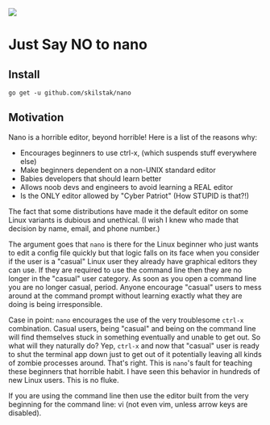 ![](naNO.gif)

Just Say NO to nano
===================

Install
-------

```
go get -u github.com/skilstak/nano
```

Motivation
----------

Nano is a horrible editor, beyond horrible! Here is a list of the reasons why:

-	Encourages beginners to use ctrl-x, (which suspends stuff everywhere else)
-	Make beginners dependent on a non-UNIX standard editor
-	Babies developers that should learn better
-	Allows noob devs and engineers to avoid learning a REAL editor
-	Is the ONLY editor allowed by "Cyber Patriot" (How STUPID is that?!)

The fact that some distributions have made it the default editor on some Linux variants is dubious and unethical. (I wish I knew who made that decision by name, email, and phone number.)

The argument goes that `nano` is there for the Linux beginner who just wants to edit a config file quickly but that logic falls on its face when you consider if the user is a "casual" Linux user they already have graphical editors they can use. If they are required to use the command line then they are no longer in the "casual" user category. As soon as you open a command line you are no longer casual, period. Anyone encourage "casual" users to mess around at the command prompt without learning exactly what they are doing is being irresponsible.

Case in point: `nano` encourages the use of the very troublesome `ctrl-x` combination. Casual users, being "casual" and being on the command line will find themselves stuck in something eventually and unable to get out. So what will they naturally do? Yep, `ctrl-x` and now that "casual" user is ready to shut the terminal app down just to get out of it potentially leaving all kinds of zombie processes around. That's right. This is `nano`'s fault for teaching these beginners that horrible habit. I have seen this behavior in hundreds of new Linux users. This is no fluke.

If you are using the command line then use the editor built from the very beginning for the command line: vi (not even vim, unless arrow keys are disabled).
